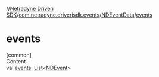 //[Netradyne Driveri SDK](../../index.md)/[com.netradyne.driverisdk.events](../index.md)/[NDEventData](index.md)/[events](events.md)



# events  
[common]  
Content  
val [events](events.md): [List](https://kotlinlang.org/api/latest/jvm/stdlib/kotlin.collections/-list/index.html)<[NDEvent](../-n-d-event/index.md)>  



